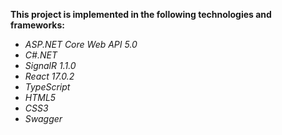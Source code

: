 <p>
	<b>
		This project is implemented in the following technologies and frameworks:
    </b>
</p>
<ul>
	<li><em>ASP.NET Core Web API 5.0</em></li>
	<li><em>C#.NET</em></li>
	<li><em>SignalR 1.1.0</em></li>
	<li><em>React 17.0.2</em></li>	
	<li><em>TypeScript</em></li>
	<li><em>HTML5</em></li>
	<li><em>CSS3</em></li>
	<li><em>Swagger</em></li>	
</ul>